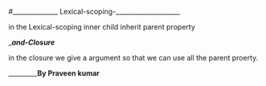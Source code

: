 #______________ Lexical-scoping-____________________

in the  Lexical-scoping inner child inherit parent property 

__________________and-Closure_________________

in the closure we give a argument so that we  can use all the parent proerty.



___________________________________By Praveen kumar__________________________


                  











 

